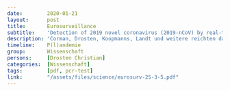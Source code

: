 ```yaml
---
date:        2020-01-21
layout:      post
title:       Eurosurveillance
subtitle:    'Detection of 2019 novel coronavirus (2019-nCoV) by real-time RT-PCR'
description: 'Corman, Drosten, Koopmanns, Landt und weitere reichten das heute hochgradig umstrittene PCR-Testprotokoll zum Nachweis von SARS-CoV-2 bei Eurosurveillance ein.'
timeline:    P(l)andemie
group:       Wissenschaft
persons:     [Drosten Christian]
categories:  [Wissenschaft]
tags:        [pdf, pcr-test]
link:        "/assets/files/science/eurosurv-25-3-5.pdf"
---
```

<object data="{{ page.link }}" style='height:calc(100vh - 400px); width: 100%' type='application/pdf'></object>
